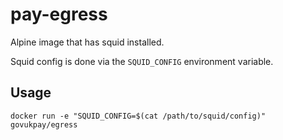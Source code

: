 # pay-egress

Alpine image that has squid installed.

Squid config is done via the `SQUID_CONFIG` environment variable.

## Usage

```
docker run -e "SQUID_CONFIG=$(cat /path/to/squid/config)" govukpay/egress
```
